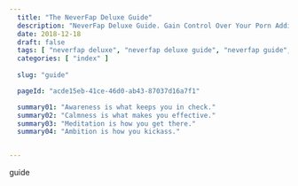 ```yaml
---
  title: "The NeverFap Deluxe Guide"
  description: "NeverFap Deluxe Guide. Gain Control Over Your Porn Addiction With Our Series Of Articles And Practice Exercises."
  date: 2018-12-18
  draft: false
  tags: [ "neverfap deluxe", "neverfap deluxe guide", "neverfap guide", "porn addiction", "porn recovery", "addiction recovery", "addiction", "awareness", "nofap", "neverfap" ]
  categories: [ "index" ]
  
  slug: "guide"

  pageId: "acde15eb-41ce-46d0-ab43-87037d16a7f1"

  summary01: "Awareness is what keeps you in check."
  summary02: "Calmness is what makes you effective."
  summary03: "Meditation is how you get there."
  summary04: "Ambition is how you kickass."


---
```


guide